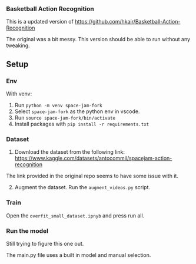 ### Basketball Action Recognition

This is a updated version of https://github.com/hkair/Basketball-Action-Recognition

The original was a bit messy. This version should be able to run without any tweaking.  

## Setup

### Env

With venv:
1. Run `python -m venv space-jam-fork`
2. Select `space-jam-fork` as the python env in vscode. 
3. Run `source space-jam-fork/bin/activate`
4. Install packages with `pip install -r requirements.txt`

### Dataset

1. Download the dataset from the following link:
https://www.kaggle.com/datasets/antocommii/spacejam-action-recognition

The link provided in the original repo seems to have some issue with it. 

2. Augment the dataset. 
Run the `augment_videos.py` script. 

### Train 

Open the `overfit_small_dataset.ipnyb` and press run all. 

### Run the model

Still trying to figure this one out. 

The main.py file uses a built in model and manual selection. 
